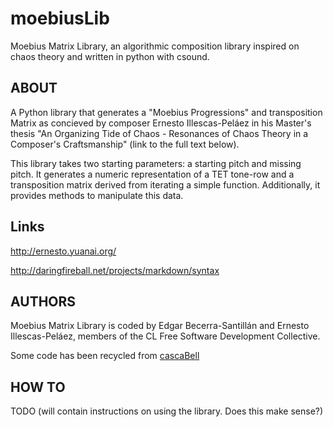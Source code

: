 moebiusLib
==========

Moebius Matrix Library,
an algorithmic composition library inspired on chaos theory and written in python 
with csound.


ABOUT
-----

A Python library that generates a "Moebius Progressions" and transposition
Matrix as concieved by composer Ernesto Illescas-Peláez in his Master's
thesis "An Organizing Tide of Chaos - Resonances of Chaos Theory in a Composer's
Craftsmanship" (link to the full text below). 

This library takes two starting parameters: a starting pitch and missing pitch. It
generates a numeric representation of a TET tone-row and a transposition matrix
derived from iterating a simple function. Additionally, it provides methods to
manipulate this data.


Links
-----

http://ernesto.yuanai.org/

http://daringfireball.net/projects/markdown/syntax


AUTHORS
-------

Moebius Matrix Library is coded by Edgar Becerra-Santillán and Ernesto
Illescas-Peláez, members of the CL Free Software Development Collective.

Some code has been recycled from <a href="https://github.com/elerno/cascaBell">cascaBell</a>


HOW TO
------

TODO (will contain instructions on using the library. Does this make sense?)
